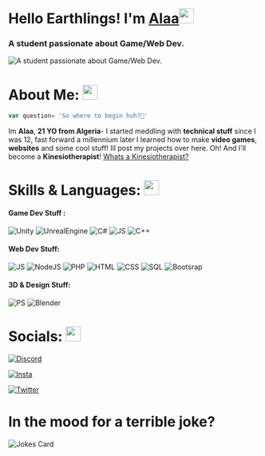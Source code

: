 # Hello Earthlings! I'm [Alaa](https://github.com/alaanasrallah/)<img src="https://raw.githubusercontent.com/MartinHeinz/MartinHeinz/master/wave.gif" width="30px">



### A student passionate about Game/Web Dev.
![A student passionate about Game/Web Dev.](https://camo.githubusercontent.com/4a0108f2ec02e917d4a08fc28aeefb4b021cdaa4db70ffc0e08fe98e01ada436/68747470733a2f2f6d656469612e67697068792e636f6d2f6d656469612f6949716d4d3574546a6d704f42396d70626e2f67697068792e676966)


# About Me: <img src="https://raw.githubusercontent.com/MartinHeinz/MartinHeinz/master/wave.gif" width="30px">

```js
var question= 'So where to begin huh?🤔'
```
Im **Alaa**, **21 YO from Algeria**- I started meddling with **technical stuff** since I was 12, fast forward a millennium later I learned how to make **video games**, **websites** and some cool stuff! Ill post my projects over here. Oh! And I'll become a **Kinesiotherapist**! [Whats a Kinesiotherapist?](https://en.wikipedia.org/wiki/Kinesiotherapy)


# Skills & Languages: <img src="https://raw.githubusercontent.com/MartinHeinz/MartinHeinz/master/wave.gif" width="30px">
#### Game Dev Stuff : 
![Unity](https://img.shields.io/badge/Unity-100000?style=for-the-badge&logo=unity&logoColor=white)  ![UnrealEngine](https://img.shields.io/badge/-Unreal%20Engine-313131?style=for-the-badge&logo=unreal-engine&logoColor=white) ![C#](https://img.shields.io/badge/C%23-239120?style=for-the-badge&logo=c-sharp&logoColor=white) ![JS](https://img.shields.io/badge/JavaScript-323330?style=for-the-badge&logo=javascript&logoColor=F7DF1E) ![C++](https://img.shields.io/badge/C%2B%2B-00599C?style=for-the-badge&logo=c%2B%2B&logoColor=white) 

#### Web Dev Stuff: 
![JS](https://img.shields.io/badge/JavaScript-323330?style=for-the-badge&logo=javascript&logoColor=F7DF1E)  ![NodeJS](https://img.shields.io/badge/Node.js-339933?style=for-the-badge&logo=nodedotjs&logoColor=white) ![PHP](https://img.shields.io/badge/PHP-777BB4?style=for-the-badge&logo=php&logoColor=white) ![HTML](https://img.shields.io/badge/HTML5-E34F26?style=for-the-badge&logo=html5&logoColor=white) ![CSS](https://img.shields.io/badge/CSS3-1572B6?style=for-the-badge&logo=css3&logoColor=white) ![SQL](https://img.shields.io/badge/Bootstrap-563D7C?style=for-the-badge&logo=bootstrap&logoColor=white) ![Bootsrap](https://img.shields.io/badge/MySQL-005C84?style=for-the-badge&logo=mysql&logoColor=white) 



#### 3D & Design Stuff: 
![PS](https://img.shields.io/badge/Adobe%20Photoshop-31A8FF?style=for-the-badge&logo=Adobe%20Photoshop&logoColor=black)  ![Blender](https://img.shields.io/badge/blender-%23F5792A.svg?style=for-the-badge&logo=blender&logoColor=white) 

# Socials: <img src="https://raw.githubusercontent.com/MartinHeinz/MartinHeinz/master/wave.gif" width="30px">

[![Discord](https://img.shields.io/badge/Discord-7289DA?style=for-the-badge&logo=discord&logoColor=white)](https://discord.gg/MVbzrAQVHt)


[![Insta](https://img.shields.io/badge/Instagram-E4405F?style=for-the-badge&logo=instagram&logoColor=white)](https://www.instagram.com/alaanasro1337/)


[![Twitter](https://img.shields.io/badge/Twitter-1DA1F2?style=for-the-badge&logo=twitter&logoColor=white)](http://twitter.com/alinasro1337/)

# In the  mood for a terrible joke? 
![Jokes Card](https://readme-jokes.vercel.app/api)


